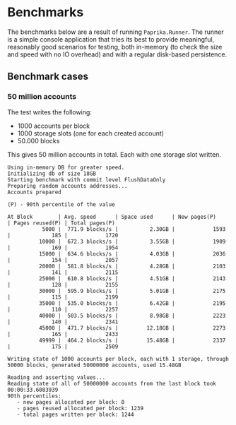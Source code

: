 # Benchmarks

The benchmarks below are a result of running `Paprika.Runner`. The runner is a simple console application that tries its best to provide meaningful, reasonably good scenarios for testing, both in-memory (to check the size and speed with no IO overhead) and with a regular disk-based persistence.

## Benchmark cases

### 50 million accounts

The test writes the following:

- 1000 accounts per block
- 1000 storage slots (one for each created account)
- 50.000 blocks

This gives 50 million accounts in total. Each with one storage slot written.

```
Using in-memory DB for greater speed.
Initializing db of size 18GB
Starting benchmark with commit level FlushDataOnly
Preparing random accounts addresses...
Accounts prepared

(P) - 90th percentile of the value

At Block        | Avg. speed      | Space used      | New pages(P)    | Pages reused(P) | Total pages(P)
           5000 |  771.9 blocks/s |          2.30GB |            1593 |             185 |            1720
          10000 |  672.3 blocks/s |          3.55GB |            1909 |             169 |            1954
          15000 |  634.6 blocks/s |          4.03GB |            2036 |             154 |            2057
          20000 |  581.8 blocks/s |          4.28GB |            2103 |             141 |            2115
          25000 |  610.8 blocks/s |          4.51GB |            2143 |             128 |            2155
          30000 |  595.9 blocks/s |          5.01GB |            2175 |             115 |            2199
          35000 |  535.0 blocks/s |          6.42GB |            2195 |             110 |            2257
          40000 |  503.5 blocks/s |          8.98GB |            2223 |             140 |            2341
          45000 |  471.7 blocks/s |         12.18GB |            2273 |             165 |            2433
          49999 |  464.2 blocks/s |         15.48GB |            2337 |             175 |            2509

Writing state of 1000 accounts per block, each with 1 storage, through 50000 blocks, generated 50000000 accounts, used 15.48GB

Reading and asserting values...
Reading state of all of 50000000 accounts from the last block took 00:00:33.6083939
90th percentiles:
   - new pages allocated per block: 0
   - pages reused allocated per block: 1239
   - total pages written per block: 1244
```
